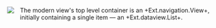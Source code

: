 <img src="resources/images/itunes/anatomy/ModernList.png"
style="float:left;margin:0 1em 2em 0;">

The modern view's top level container is an +Ext.navigation.View+, 
initially containing a single item  &mdash; an +Ext.dataview.List+. 

